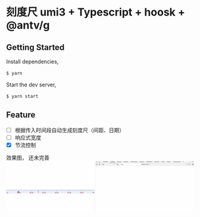 # 刻度尺 umi3 + Typescript + hoosk + @antv/g

## Getting Started

Install dependencies,

```bash
$ yarn
```

Start the dev server,

```bash
$ yarn start
```

## Feature

- [ ] 根据传入时间段自动生成刻度尺（间距、日期）
- [ ] 响应式宽度
- [X] 节流控制 

效果图， 还未完善
![slider](/slider_G.gif)